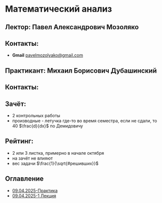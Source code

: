 # Математический анализ

## Лектор: Павел Александрович Мозоляко
## Контакты:
* **Gmail** pavelmozolyako@gmail.com

## Практикант: Михаил Борисович Дубашинский
## Контакты:


## Зачёт:
- 2 контрольных работы
- производные - летучка где-то во время семестра, если не сдали, то 40 $\frac{d}{dx}$ по Демидовичу

## Рейтинг:
- 2 или 3 листка, примерно в начале октября
- на зачёт не влияют
- вес задачи $\frac{1}{\sqrt{#решивших}}$

## Оглавление
- [09.04.2025-Практика](./09.04.2025-Практика.md)
- [09.04.2025-1 Лекция](./09.04.2025-1%20Лекция.md)
